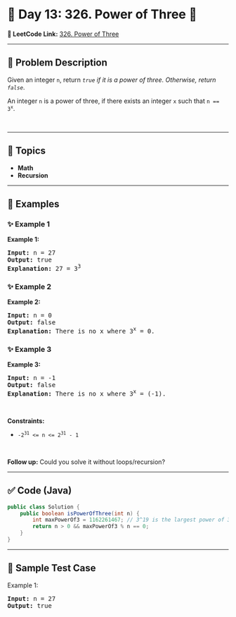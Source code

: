 # 📌 Day 13: 326. Power of Three 🎯

**🔗 LeetCode Link:** [326. Power of Three](https://leetcode.com/problems/power-of-three/)

---

## 🧩 Problem Description

<p>Given an integer <code>n</code>, return <em><code>true</code> if it is a power of three. Otherwise, return <code>false</code></em>.</p>

<p>An integer <code>n</code> is a power of three, if there exists an integer <code>x</code> such that <code>n == 3<sup>x</sup></code>.</p>

<p>&nbsp;</p>
<p><strong class="example">

---

## 🧠 Topics

- Math
- Recursion
---

## 🧩 Examples

### ✨ Example 1

Example 1:</strong></p>

<pre><strong>Input:</strong> n = 27
<strong>Output:</strong> true
<strong>Explanation:</strong> 27 = 3<sup>3</sup>
</pre>

<p><strong class="example">

### ✨ Example 2

Example 2:</strong></p>

<pre><strong>Input:</strong> n = 0
<strong>Output:</strong> false
<strong>Explanation:</strong> There is no x where 3<sup>x</sup> = 0.
</pre>

<p><strong class="example">

### ✨ Example 3

Example 3:</strong></p>

<pre><strong>Input:</strong> n = -1
<strong>Output:</strong> false
<strong>Explanation:</strong> There is no x where 3<sup>x</sup> = (-1).
</pre>

<p>&nbsp;</p>
<p><strong>Constraints:</strong></p>

<ul>
	<li><code>-2<sup>31</sup> &lt;= n &lt;= 2<sup>31</sup> - 1</code></li>
</ul>

<p>&nbsp;</p>
<strong>Follow up:</strong> Could you solve it without loops/recursion?

---

## ✅ Code (Java)

```java
public class Solution {
    public boolean isPowerOfThree(int n) {
        int maxPowerOf3 = 1162261467; // 3^19 is the largest power of 3 in int range
        return n > 0 && maxPowerOf3 % n == 0;
    }
}
```

---

## 🧪 Sample Test Case


Example 1:</strong></p>

<pre><strong>Input:</strong> n = 27
<strong>Output:</strong> true
</pre>

<p><strong class="example">


